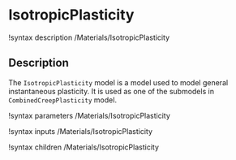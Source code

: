 # IsotropicPlasticity
!syntax description /Materials/IsotropicPlasticity

## Description

The `IsotropicPlasticity` model is a model used to model general instantaneous
plasticity. It is used as one of the submodels in `CombinedCreepPlasticity` model.

!syntax parameters /Materials/IsotropicPlasticity

!syntax inputs /Materials/IsotropicPlasticity

!syntax children /Materials/IsotropicPlasticity
